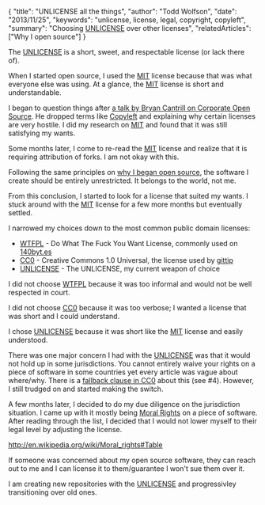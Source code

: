 {
  "title": "UNLICENSE all the things",
  "author": "Todd Wolfson",
  "date": "2013/11/25",
  "keywords": "unlicense, license, legal, copyright, copyleft",
  "summary": "Choosing [UNLICENSE](http://unlicense.org/) over other licenses",
  "relatedArticles": ["Why I open source"]
}

The [UNLICENSE][] is a short, sweet, and respectable license (or lack there of).

[UNLICENSE]: http://unlicense.org/

When I started open source, I used the [MIT][] license because that was what everyone else was using. At a glance, the [MIT][] license is short and understandable.

[MIT]: http://choosealicense.com/licenses/mit/

I began to question things after [a talk by Bryan Cantrill on Corporate Open Source][bryan-cantrill]. He dropped terms like [Copyleft][] and explaining why certain licenses are very hostile. I did my research on [MIT][] and found that it was still satisfying my wants.

[bryan-cantrill]: http://smartos.org/2012/07/27/corporate-open-source-anti-patterns-doing-it-wrong/
[Copyleft]: http://en.wikipedia.org/wiki/Copyleft

Some months later, I come to re-read the [MIT][] license and realize that it is requiring attribution of forks. I am not okay with this.

Following the same principles on [why I began open source][], the software I create should be entirely unrestricted. It belongs to the world, not me.

[why I began open source]: /2013-04-22-why-i-open-source

From this conclusion, I started to look for a license that suited my wants. I stuck around with the [MIT][] license for a few more months but eventually settled.

I narrowed my choices down to the most common public domain licenses:

- [WTFPL][] - Do What The Fuck You Want License, commonly used on [140byt.es][]
- [CC0][] - Creative Commons 1.0 Universal, the license used by [gittip][]
- [UNLICENSE][] - The UNLICENSE, my current weapon of choice

[WTFPL]: http://www.wtfpl.net/
[140byt.es]: http://140byt.es/
[CC0]: http://creativecommons.org/publicdomain/zero/1.0/
[gittip]: https://github.com/gittip/www.gittip.com/blob/10.1.42/CONTRIBUTING.md

I did not choose [WTFPL][] because it was too informal and would not be well respected in court.

I did not choose [CC0][] because it was too verbose; I wanted a license that was short and I could understand.

I chose [UNLICENSE][] because it was short like the [MIT][] license and easily understood.

There was one major concern I had with the [UNLICENSE][] was that it would not hold up in some jurisdictions. You cannot entirely waive your rights on a piece of software in some countries yet every article was vague about where/why. There is a [fallback clause in CC0][] about this (see #4). However, I still trudged on and started making the switch.

[fallback clause in CC0]: http://creativecommons.org/publicdomain/zero/1.0/legalcode

A few months later, I decided to do my due diligence on the jurisdiction situation. I came up with it mostly being [Moral Rights][] on a piece of software. After reading through the list, I decided that I would not lower myself to their legal level by adjusting the license.

http://en.wikipedia.org/wiki/Moral_rights#Table

If someone was concerned about my open source software, they can reach out to me and I can license it to them/guarantee I won't sue them over it.

[Moral Rights]: http://en.wikipedia.org/wiki/Moral_rights

I am creating new repositories with the [UNLICENSE][] and progressivley transitioning over old ones.
